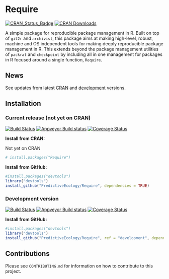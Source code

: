# Require

[![CRAN_Status_Badge](http://www.r-pkg.org/badges/version/Require)](https://cran.r-project.org/package=Require)
[![CRAN Downloads](http://cranlogs.r-pkg.org/badges/grand-total/Require)](https://cran.r-project.org/package=Require)

A simple package for reproducible package management in R.
Built on top of `git2r` and `archivist`, this package aims at making high-level, robust, machine and OS independent tools for making deeply reproducible package management in R.
This extends beyond the package management utilities of `packrat` and `checkpoint` by including all in one management for packages in R focused around a single function, `Require`.

## News

See updates from latest [CRAN](https://cran.r-project.org/package=Require) and [development](https://github.com/PredictiveEcology/Require/blob/development/NEWS.md) versions. 

## Installation

### Current release (not yet on CRAN)

[![Build Status](https://travis-ci.org/PredictiveEcology/Require.svg?branch=master)](https://travis-ci.org/PredictiveEcology/Require)
[![Appveyor Build status](https://ci.appveyor.com/api/projects/status/2fxqhgk6miv2fytd/branch/master?svg=true)](https://ci.appveyor.com/project/achubaty/Require/branch/master)
[![Coverage Status](https://coveralls.io/repos/github/PredictiveEcology/Require/badge.svg?branch=master)](https://coveralls.io/github/PredictiveEcology/Require?branch=master)

**Install from CRAN:**

Not yet on CRAN
```r
# install.packages("Require")
```

**Install from GitHub:**
    
```r
#install.packages("devtools")
library("devtools")
install_github("PredictiveEcology/Require", dependencies = TRUE) 
```

### Development version

[![Build Status](https://travis-ci.org/PredictiveEcology/Require.svg?branch=development)](https://travis-ci.org/PredictiveEcology/Require)
[![Appveyor Build status](https://ci.appveyor.com/api/projects/status/2fxqhgk6miv2fytd/branch/development?svg=true)](https://ci.appveyor.com/project/achubaty/Require/branch/development)
[![Coverage Status](https://coveralls.io/repos/github/PredictiveEcology/Require/badge.svg?branch=development)](https://coveralls.io/github/PredictiveEcology/Require?branch=development)

**Install from GitHub:**

```r
#install.packages("devtools")
library("devtools")
install_github("PredictiveEcology/Require", ref = "development", dependencies = TRUE) 
```

## Contributions

Please see `CONTRIBUTING.md` for information on how to contribute to this project.
